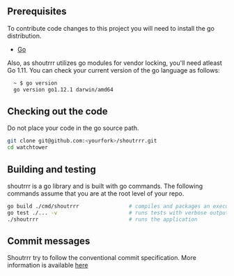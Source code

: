 ## Prerequisites
To contribute code changes to this project you will need to install the go distribution.
 * [Go](https://golang.org/doc/install)
 
Also, as shoutrrr utilizes go modules for vendor locking, you'll need atleast Go 1.11.
You can check your current version of the go language as follows:
```bash
  ~ $ go version
  go version go1.12.1 darwin/amd64
```

## Checking out the code
Do not place your code in the go source path.
```bash
git clone git@github.com:<yourfork>/shoutrrr.git
cd watchtower
```

## Building and testing
shoutrrr is a go library and is built with go commands. The following commands assume that you are at the root level of your repo.
```bash
go build ./cmd/shoutrrr                # compiles and packages an executable stand-alone client of shoutrrr
go test ./... -v                       # runs tests with verbose output
./shoutrrr                             # runs the application
```

## Commit messages
Shoutrrr try to follow the conventional commit specification. More information is available [here](https://www.conventionalcommits.org/en/v1.0.0-beta.4/#summary)
